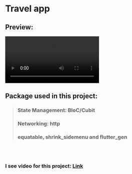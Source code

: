 # Travel app

## Preview:

!["Preview"](preview.mp4)

## Package used in this project:

> ### State Management: BloC/Cubit
>
> ### Networking: http
>
> ### equatable, shrink_sidemenu and flutter_gen

<br><br>

### I see video for this project: [Link](https://youtube.com/watch?v=bfziV1u2Vfi)
